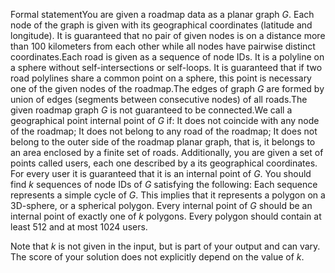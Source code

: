 Formal statementYou are given a roadmap data as a planar graph $G$. Each node of the graph is given with its geographical coordinates (latitude and longitude). It is guaranteed that no pair of given nodes is on a distance more than 100 kilometers from each other while all nodes have pairwise distinct coordinates.Each road is given as a sequence of node IDs. It is a polyline on a sphere without self-intersections or self-loops. It is guaranteed that if two road polylines share a common point on a sphere, this point is necessary one of the given nodes of the roadmap.The edges of graph $G$ are formed by union of edges (segments between consecutive nodes) of all roads.The given roadmap graph $G$ is not guaranteed to be connected.We call a geographical point internal point of $G$ if:
It does not coincide with any node of the roadmap;
    It does not belong to any road of the roadmap;
    It does not belong to the outer side of the roadmap planar graph, that is, it belongs to an area enclosed by a finite set of roads.
 Additionally, you are given a set of points called users, each one described by a its geographical coordinates. For every user it is guaranteed that it is an internal point of $G$. You should find $k$ sequences of node IDs of $G$ satisfying the following:
 Each sequence represents a simple cycle of $G$. This implies that it represents a polygon on a 3D-sphere, or a spherical polygon.
     Every internal point of $G$ should be an internal point of exactly one of $k$ polygons.
     Every polygon should contain at least 512 and at most 1024 users.
 
	
		
Note that $k$ is not given in the input, but is part of your output and can vary. The score of your solution does not explicitly depend on the value of $k$.
